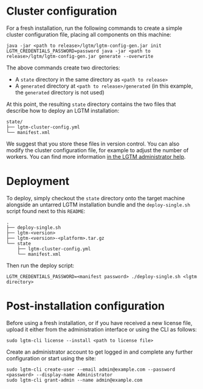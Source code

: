 

# Cluster configuration

For a fresh installation, run the following commands to create a
simple cluster configuration file, placing all components on this
machine:

```shellsession
java -jar <path to release>/lgtm/lgtm-config-gen.jar init
LGTM_CREDENTIALS_PASSWORD=password java -jar <path to release>/lgtm/lgtm-config-gen.jar generate --overwrite
```

The above commands create two directories:

* A `state` directory in the same directory as `<path to release>`
* A `generated` directory at `<path to release>/generated` (in this example, the `generated` directory is not used)

At this point, the resulting `state` directory contains the two files
that describe how to deploy an LGTM installation:

```shellsession
state/
├── lgtm-cluster-config.yml
└── manifest.xml
```

We suggest that you store these files in version control. You can also
modify the cluster configuration file, for example to adjust the
number of workers. You can find more information [in the LGTM
administrator
help](https://help.semmle.com/lgtm-enterprise/admin/help/sys-admin/lgtm-cluster-config.html).


# Deployment

To deploy, simply checkout the `state` directory onto the target
machine alongside an untarred LGTM installation bundle and the
`deploy-single.sh` script found next to this `README`:

```shellsession
.
├── deploy-single.sh
├── lgtm-<version>
├── lgtm-<version>-<platform>.tar.gz
└── state
    ├── lgtm-cluster-config.yml
    └── manifest.xml
```

Then run the deploy script:

```shellsession
LGTM_CREDENTIALS_PASSWORD=<manifest password> ./deploy-single.sh <lgtm directory>
```

# Post-installation configuration

Before using a fresh installation, or if you have received a new
license file, upload it either from the administration interface or
using the CLI as follows:

```shellsession
sudo lgtm-cli license --install <path to license file>
```

Create an administrator account to get logged in and complete any
further configuration or start using the site:

```shellsession
sudo lgtm-cli create-user --email admin@example.com --password <password> --display-name Administrator
sudo lgtm-cli grant-admin --name admin@example.com
```

